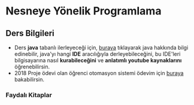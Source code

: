 # Nesneye Yönelik Programlama

## Ders Bilgileri

* Ders **java** tabanlı ilerleyeceği için, [buraya](https://www.yemreak.com/p/java.html) tıklayarak java hakkında bilgi edinebilir, java'yı hangi **IDE** aracılığıyla derleyebileceğini, bu IDE'leri bilgisayarına nasıl **kurabileceğini** ve **anlatımlı youtube kaynaklarını** öğrenebilirsin.
* 2018 Proje ödevi olan öğrenci otomasyon sistemi ödevim için [buraya](https://github.com/yedhrab/JavaProjects/tree/master/NetBeans-Projects/OgrenciOtomasyonu) bakabilirsin.

### Faydalı Kitaplar

